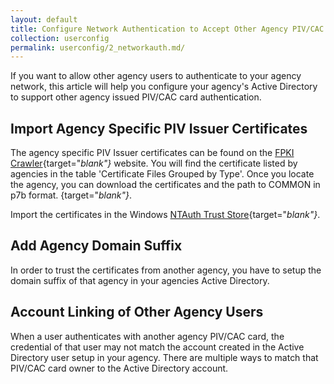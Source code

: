 ```yaml
---
layout: default
title: Configure Network Authentication to Accept Other Agency PIV/CAC cards
collection: userconfig
permalink: userconfig/2_networkauth.md/
---
```


If you want to allow other agency users to authenticate to your agency network, this article will help you configure your agency's Active Directory to support other agency issued PIV/CAC card authentication.

## Import Agency Specific PIV Issuer Certificates

The agency specific PIV Issuer certificates can be found on the [FPKI Crawler](https://fpki-graph.fpki-lab.gov/crawler/){target="_blank"}_ website. You will find the certificate listed by agencies in the table 'Certificate Files Grouped by Type'. Once you locate the agency, you can download the certificates and the path to COMMON in p7b format.
{target="_blank"}_.

Import the certificates in the Windows [NTAuth Trust Store](https://piv.idmanagement.gov/networkconfig/trustedroots/){target="_blank"}_.

## Add Agency Domain Suffix

In order to trust the certificates from another agency, you have to setup the domain suffix of that agency in your agencies Active Directory.


## Account Linking of Other Agency Users

When a user authenticates with another agency PIV/CAC card, the credential of that user may not match the account created in the Active Directory user setup in your agency. There are multiple ways to match that PIV/CAC card owner to the Active Directory account.
